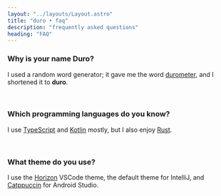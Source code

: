 ```yaml
---
layout: "../layouts/Layout.astro"
title: "duro • faq"
description: "frequently asked questions"
heading: "FAQ"
---
```


### Why is your name Duro?

I used a random word generator; it gave me the word [durometer](https://www.merriam-webster.com/dictionary/durometer), and I shortened it to **duro**.

<br />

### Which programming languages do you know?

I use [TypeScript](https://typescriptlang.org) and [Kotlin](https://kotlinlang.org/) mostly, but I also enjoy [Rust](https://rust-lang.org).

<br />

### What theme do you use?

I use the [Horizon](https://marketplace.visualstudio.com/items?itemName=alexandernanberg.horizon-theme-vscode) VSCode theme, the default theme for IntelliJ, and [Catppuccin](https://plugins.jetbrains.com/plugin/18682-catppuccin-theme) for Android Studio.
